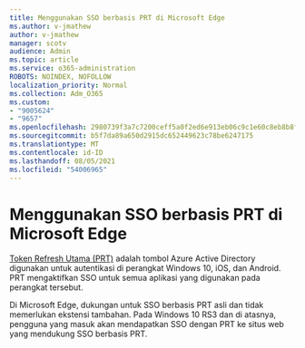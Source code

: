 ```yaml
---
title: Menggunakan SSO berbasis PRT di Microsoft Edge
ms.author: v-jmathew
author: v-jmathew
manager: scotv
audience: Admin
ms.topic: article
ms.service: o365-administration
ROBOTS: NOINDEX, NOFOLLOW
localization_priority: Normal
ms.collection: Adm_O365
ms.custom:
- "9005624"
- "9657"
ms.openlocfilehash: 2980739f3a7c7200ceff5a0f2ed6e913eb06c9c1e60c8eb8b8f102f3f2760f01
ms.sourcegitcommit: b5f7da89a650d2915dc652449623c78be6247175
ms.translationtype: MT
ms.contentlocale: id-ID
ms.lasthandoff: 08/05/2021
ms.locfileid: "54006965"
---
```

# <a name="use-prt-based-sso-in-microsoft-edge"></a>Menggunakan SSO berbasis PRT di Microsoft Edge

[Token Refresh Utama (PRT)](https://go.microsoft.com/fwlink/?linkid=2133632) adalah tombol Azure Active Directory digunakan untuk autentikasi di perangkat Windows 10, iOS, dan Android. PRT mengaktifkan SSO untuk semua aplikasi yang digunakan pada perangkat tersebut.

Di Microsoft Edge, dukungan untuk SSO berbasis PRT asli dan tidak memerlukan ekstensi tambahan. Pada Windows 10 RS3 dan di atasnya, pengguna yang masuk akan mendapatkan SSO dengan PRT ke situs web yang mendukung SSO berbasis PRT.
